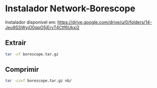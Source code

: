 # Instalador Network-Borescope
Instalador disponível em: https://drive.google.com/drive/u/0/folders/14-Jeu9SSWyiO0qpO5jErvT4Ctf6Ukxi2

## Extrair
``` Bash
tar -xf borescope.tar.gz
```

## Comprimir
``` Bash
tar -czvf borescope.tar.gz nb/
```
